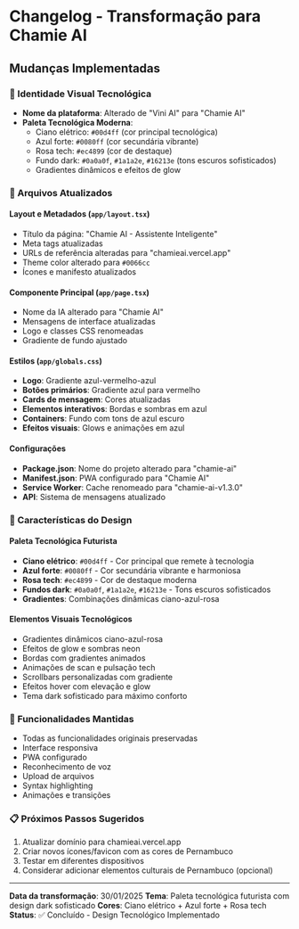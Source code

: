 # Changelog - Transformação para Chamie AI

## Mudanças Implementadas

### 🎨 Identidade Visual Tecnológica
- **Nome da plataforma**: Alterado de "Vini AI" para "Chamie AI"
- **Paleta Tecnológica Moderna**:
  - Ciano elétrico: `#00d4ff` (cor principal tecnológica)
  - Azul forte: `#0080ff` (cor secundária vibrante)
  - Rosa tech: `#ec4899` (cor de destaque)
  - Fundo dark: `#0a0a0f`, `#1a1a2e`, `#16213e` (tons escuros sofisticados)
  - Gradientes dinâmicos e efeitos de glow

### 📱 Arquivos Atualizados

#### Layout e Metadados (`app/layout.tsx`)
- Título da página: "Chamie AI - Assistente Inteligente"
- Meta tags atualizadas
- URLs de referência alteradas para "chamieai.vercel.app"
- Theme color alterado para `#0066cc`
- Ícones e manifesto atualizados

#### Componente Principal (`app/page.tsx`)
- Nome da IA alterado para "Chamie AI"
- Mensagens de interface atualizadas
- Logo e classes CSS renomeadas
- Gradiente de fundo ajustado

#### Estilos (`app/globals.css`)
- **Logo**: Gradiente azul-vermelho-azul
- **Botões primários**: Gradiente azul para vermelho
- **Cards de mensagem**: Cores atualizadas
- **Elementos interativos**: Bordas e sombras em azul
- **Containers**: Fundo com tons de azul escuro
- **Efeitos visuais**: Glows e animações em azul

#### Configurações
- **Package.json**: Nome do projeto alterado para "chamie-ai"
- **Manifest.json**: PWA configurado para "Chamie AI"
- **Service Worker**: Cache renomeado para "chamie-ai-v1.3.0"
- **API**: Sistema de mensagens atualizado

### 🎯 Características do Design

#### Paleta Tecnológica Futurista
- **Ciano elétrico**: `#00d4ff` - Cor principal que remete à tecnologia
- **Azul forte**: `#0080ff` - Cor secundária vibrante e harmoniosa
- **Rosa tech**: `#ec4899` - Cor de destaque moderna
- **Fundos dark**: `#0a0a0f`, `#1a1a2e`, `#16213e` - Tons escuros sofisticados
- **Gradientes**: Combinações dinâmicas ciano-azul-rosa

#### Elementos Visuais Tecnológicos
- Gradientes dinâmicos ciano-azul-rosa
- Efeitos de glow e sombras neon
- Bordas com gradientes animados
- Animações de scan e pulsação tech
- Scrollbars personalizadas com gradiente
- Efeitos hover com elevação e glow
- Tema dark sofisticado para máximo conforto

### 🚀 Funcionalidades Mantidas
- Todas as funcionalidades originais preservadas
- Interface responsiva
- PWA configurado
- Reconhecimento de voz
- Upload de arquivos
- Syntax highlighting
- Animações e transições

### 📋 Próximos Passos Sugeridos
1. Atualizar domínio para chamieai.vercel.app
2. Criar novos ícones/favicon com as cores de Pernambuco
3. Testar em diferentes dispositivos
4. Considerar adicionar elementos culturais de Pernambuco (opcional)

---

**Data da transformação**: 30/01/2025 
**Tema**: Paleta tecnológica futurista com design dark sofisticado
**Cores**: Ciano elétrico + Azul forte + Rosa tech
**Status**: ✅ Concluído - Design Tecnológico Implementado